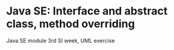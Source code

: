 # Java SE: Interface and abstract class, method overriding

Java SE module 3rd SI week, UML exercise
